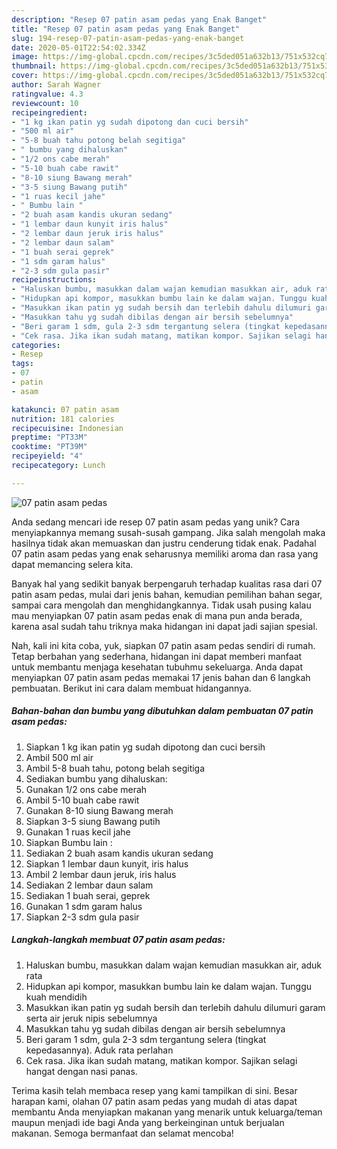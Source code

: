 ```yaml
---
description: "Resep 07 patin asam pedas yang Enak Banget"
title: "Resep 07 patin asam pedas yang Enak Banget"
slug: 194-resep-07-patin-asam-pedas-yang-enak-banget
date: 2020-05-01T22:54:02.334Z
image: https://img-global.cpcdn.com/recipes/3c5ded051a632b13/751x532cq70/07-patin-asam-pedas-foto-resep-utama.jpg
thumbnail: https://img-global.cpcdn.com/recipes/3c5ded051a632b13/751x532cq70/07-patin-asam-pedas-foto-resep-utama.jpg
cover: https://img-global.cpcdn.com/recipes/3c5ded051a632b13/751x532cq70/07-patin-asam-pedas-foto-resep-utama.jpg
author: Sarah Wagner
ratingvalue: 4.3
reviewcount: 10
recipeingredient:
- "1 kg ikan patin yg sudah dipotong dan cuci bersih"
- "500 ml air"
- "5-8 buah tahu potong belah segitiga"
- " bumbu yang dihaluskan"
- "1/2 ons cabe merah"
- "5-10 buah cabe rawit"
- "8-10 siung Bawang merah"
- "3-5 siung Bawang putih"
- "1 ruas kecil jahe"
- " Bumbu lain "
- "2 buah asam kandis ukuran sedang"
- "1 lembar daun kunyit iris halus"
- "2 lembar daun jeruk iris halus"
- "2 lembar daun salam"
- "1 buah serai geprek"
- "1 sdm garam halus"
- "2-3 sdm gula pasir"
recipeinstructions:
- "Haluskan bumbu, masukkan dalam wajan kemudian masukkan air, aduk rata"
- "Hidupkan api kompor, masukkan bumbu lain ke dalam wajan. Tunggu kuah mendidih"
- "Masukkan ikan patin yg sudah bersih dan terlebih dahulu dilumuri garam serta air jeruk nipis sebelumnya"
- "Masukkan tahu yg sudah dibilas dengan air bersih sebelumnya"
- "Beri garam 1 sdm, gula 2-3 sdm tergantung selera (tingkat kepedasannya). Aduk rata perlahan"
- "Cek rasa. Jika ikan sudah matang, matikan kompor. Sajikan selagi hangat dengan nasi panas."
categories:
- Resep
tags:
- 07
- patin
- asam

katakunci: 07 patin asam 
nutrition: 181 calories
recipecuisine: Indonesian
preptime: "PT33M"
cooktime: "PT39M"
recipeyield: "4"
recipecategory: Lunch

---
```



![07 patin asam pedas](https://img-global.cpcdn.com/recipes/3c5ded051a632b13/751x532cq70/07-patin-asam-pedas-foto-resep-utama.jpg)

Anda sedang mencari ide resep 07 patin asam pedas yang unik? Cara menyiapkannya memang susah-susah gampang. Jika salah mengolah maka hasilnya tidak akan memuaskan dan justru cenderung tidak enak. Padahal 07 patin asam pedas yang enak seharusnya memiliki aroma dan rasa yang dapat memancing selera kita.

Banyak hal yang sedikit banyak berpengaruh terhadap kualitas rasa dari 07 patin asam pedas, mulai dari jenis bahan, kemudian pemilihan bahan segar, sampai cara mengolah dan menghidangkannya. Tidak usah pusing kalau mau menyiapkan 07 patin asam pedas enak di mana pun anda berada, karena asal sudah tahu triknya maka hidangan ini dapat jadi sajian spesial.




Nah, kali ini kita coba, yuk, siapkan 07 patin asam pedas sendiri di rumah. Tetap berbahan yang sederhana, hidangan ini dapat memberi manfaat untuk membantu menjaga kesehatan tubuhmu sekeluarga. Anda dapat menyiapkan 07 patin asam pedas memakai 17 jenis bahan dan 6 langkah pembuatan. Berikut ini cara dalam membuat hidangannya.

<!--inarticleads1-->

##### Bahan-bahan dan bumbu yang dibutuhkan dalam pembuatan 07 patin asam pedas:

1. Siapkan 1 kg ikan patin yg sudah dipotong dan cuci bersih
1. Ambil 500 ml air
1. Ambil 5-8 buah tahu, potong belah segitiga
1. Sediakan  bumbu yang dihaluskan:
1. Gunakan 1/2 ons cabe merah
1. Ambil 5-10 buah cabe rawit
1. Gunakan 8-10 siung Bawang merah
1. Siapkan 3-5 siung Bawang putih
1. Gunakan 1 ruas kecil jahe
1. Siapkan  Bumbu lain :
1. Sediakan 2 buah asam kandis ukuran sedang
1. Siapkan 1 lembar daun kunyit, iris halus
1. Ambil 2 lembar daun jeruk, iris halus
1. Sediakan 2 lembar daun salam
1. Sediakan 1 buah serai, geprek
1. Gunakan 1 sdm garam halus
1. Siapkan 2-3 sdm gula pasir




<!--inarticleads2-->

##### Langkah-langkah membuat 07 patin asam pedas:

1. Haluskan bumbu, masukkan dalam wajan kemudian masukkan air, aduk rata
1. Hidupkan api kompor, masukkan bumbu lain ke dalam wajan. Tunggu kuah mendidih
1. Masukkan ikan patin yg sudah bersih dan terlebih dahulu dilumuri garam serta air jeruk nipis sebelumnya
1. Masukkan tahu yg sudah dibilas dengan air bersih sebelumnya
1. Beri garam 1 sdm, gula 2-3 sdm tergantung selera (tingkat kepedasannya). Aduk rata perlahan
1. Cek rasa. Jika ikan sudah matang, matikan kompor. Sajikan selagi hangat dengan nasi panas.




Terima kasih telah membaca resep yang kami tampilkan di sini. Besar harapan kami, olahan 07 patin asam pedas yang mudah di atas dapat membantu Anda menyiapkan makanan yang menarik untuk keluarga/teman maupun menjadi ide bagi Anda yang berkeinginan untuk berjualan makanan. Semoga bermanfaat dan selamat mencoba!
